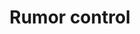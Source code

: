 ---
banner:
  content: 'You can set this component to ''display: true'' to show a banner at the
    top of the page.'
  display: false
  heading: This is a place to place urgent information
layout: category
name: rumors
owner: FEMA
questions:
- how-can-i-find-out-about-frauds-and-scams
- is-there-a-national-lockdown
- i-am-getting-calls-from-people-claiming-they-are-from-the-government
- call-from-someone-claiming-to-be-contact-tracer
- should-i-trust-ads-for-products-claiming-prevent-treat-cure-covid-19
- fema-and-acquisition-of-ppe
- is-fema-suspending-rent-for-people-in-certain-states
- do-i-need-to-register-with-fema-to-be-considered-for-help
- are-uscis-offices-open
- how-is-the-national-guard-responding
- on-medicare-and-someone-offered-me-a-test
- is-5g-phone-technology-linked
- is-the-federal-government-mandating-businesses-to-close
- products-online-claim-to-prevent-or-treat
- i-built-a-diy-ventilator-may-i-sell-it
redirect_from:
- /get-facts/should-i-worry-about-hantavirus/
- /rumors/do-i-need-a-photo-id-to-be-tested/
- /rumors/should-i-worry-about-hantavirus/
- /roumors/
title: Rumor control
---